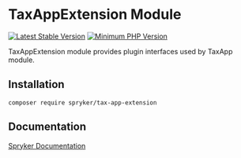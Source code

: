 # TaxAppExtension Module
[![Latest Stable Version](https://poser.pugx.org/spryker/tax-app-extension/v/stable.svg)](https://packagist.org/packages/spryker/tax-app-extension)
[![Minimum PHP Version](https://img.shields.io/badge/php-%3E%3D%208.1-8892BF.svg)](https://php.net/)

TaxAppExtension module provides plugin interfaces used by TaxApp module.

## Installation

```
composer require spryker/tax-app-extension
```

## Documentation

[Spryker Documentation](https://docs.spryker.com)
